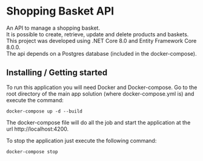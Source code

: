 # Shopping Basket API
An API to manage a shopping basket. <br>
It is possible to create, retrieve, update and delete products and baskets.
This project was developed using .NET Core 8.0 and Entity Framework Core 8.0.0. <br>
The api depends on a Postgres database (included in the docker-compose).

## Installing / Getting started
To run this application you will need Docker and Docker-compose. Go to the root directory of the main app solution (where docker-compose.yml is) and execute the command:
```shell
docker-compose up -d --build
```

The docker-compose file will do all the job and start the application at the url http://localhost:4200.

To stop the application just execute the following command:
```shell
docker-compose stop
```